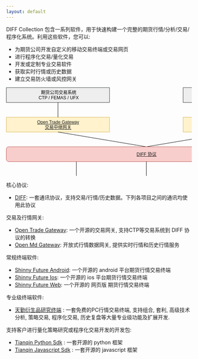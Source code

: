 ```yaml
---
layout: default
---
```


DIFF Collection 包含一系列软件，用于快速构建一个完整的期货行情/分析/交易/程序化系统。利用这些软件，您可以:

- 为期货公司开发自定义的移动交易终端或交易网页
- 进行程序化交易/量化交易
- 开发或定制专业交易软件
- 获取实时行情或历史数据
- 建立交易防火墙或风控网关

<svg xmlns="http://www.w3.org/2000/svg" xmlns:xlink="http://www.w3.org/1999/xlink" width="761px" height="361px" version="1.1"><defs/><g transform="translate(0.5,0.5)"><path d="M 190 240 L 190 200" fill="none" stroke="#000000" stroke-miterlimit="10" pointer-events="none"/><a xlink:href="https://github.com/shinnytech/shinny-futures-android"><rect x="130" y="240" width="120" height="40" fill="#dae8fc" stroke="#6c8ebf"/><g transform="translate(131.5,246.5)"><switch><foreignObject style="overflow:visible;" pointer-events="all" width="116" height="26" requiredFeatures="http://www.w3.org/TR/SVG11/feature#Extensibility"><div xmlns="http://www.w3.org/1999/xhtml" style="display: inline-block; font-size: 12px; font-family: Helvetica; color: rgb(0, 0, 0); line-height: 1.2; vertical-align: top; width: 116px; white-space: normal; word-wrap: normal; text-align: center;"><div xmlns="http://www.w3.org/1999/xhtml" style="display:inline-block;text-align:inherit;text-decoration:inherit;"><a href="https://github.com/shinnytech/shinny-futures-android">Shinny Futures Android</a></div></div></foreignObject><text x="58" y="19" fill="#000000" text-anchor="middle" font-size="12px" font-family="Helvetica">[Not supported by viewer]</text></switch></g></a><path d="M 620 80 L 620 40" fill="none" stroke="#000000" stroke-miterlimit="10"/><a xlink:href="https://github.com/shinnytech/open-md-gateway"><rect x="480" y="80" width="280" height="40" fill="#fff2cc" stroke="#d6b656"/><g transform="translate(570.5,86.5)"><switch><foreignObject style="overflow:visible;" pointer-events="all" width="99" height="26" requiredFeatures="http://www.w3.org/TR/SVG11/feature#Extensibility"><div xmlns="http://www.w3.org/1999/xhtml" style="display: inline-block; font-size: 12px; font-family: Helvetica; color: rgb(0, 0, 0); line-height: 1.2; vertical-align: top; width: 100px; white-space: nowrap; word-wrap: normal; text-align: center;"><div xmlns="http://www.w3.org/1999/xhtml" style="display:inline-block;text-align:inherit;text-decoration:inherit;"><div><a href="https://github.com/shinnytech/open-md-gateway">Open Md Gateway</a></div><div><a href="https://github.com/shinnytech/open-md-gateway">行情网关</a></div></div></div></foreignObject><text x="50" y="19" fill="#000000" text-anchor="middle" font-size="12px" font-family="Helvetica">[Not supported by viewer]</text></switch></g></a><a xlink:href="https://github.com/shinnytech/open-trade-gateway"><rect x="0" y="80" width="280" height="40" fill="#fff2cc" stroke="#d6b656"/><g transform="translate(82.5,86.5)"><switch><foreignObject style="overflow:visible;" pointer-events="all" width="114" height="26" requiredFeatures="http://www.w3.org/TR/SVG11/feature#Extensibility"><div xmlns="http://www.w3.org/1999/xhtml" style="display: inline-block; font-size: 12px; font-family: Helvetica; color: rgb(0, 0, 0); line-height: 1.2; vertical-align: top; width: 116px; white-space: nowrap; word-wrap: normal; text-align: center;"><div xmlns="http://www.w3.org/1999/xhtml" style="display:inline-block;text-align:inherit;text-decoration:inherit;"><a href="https://github.com/shinnytech/open-trade-gateway">Open Trade Gateway<br />交易中继网关</a><br /></div></div></foreignObject><text x="57" y="19" fill="#000000" text-anchor="middle" font-size="12px" font-family="Helvetica">[Not supported by viewer]</text></switch></g></a><rect x="0" y="0" width="280" height="40" fill="#eeeeee" stroke="#36393d"/><g transform="translate(87.5,6.5)"><switch><foreignObject style="overflow:visible;" pointer-events="all" width="104" height="26" requiredFeatures="http://www.w3.org/TR/SVG11/feature#Extensibility"><div xmlns="http://www.w3.org/1999/xhtml" style="display: inline-block; font-size: 12px; font-family: Helvetica; color: rgb(0, 0, 0); line-height: 1.2; vertical-align: top; width: 105px; white-space: nowrap; word-wrap: normal; text-align: center;"><div xmlns="http://www.w3.org/1999/xhtml" style="display:inline-block;text-align:inherit;text-decoration:inherit;">期货公司交易系统<br />CTP / FEMAS / UFX<br /></div></div></foreignObject><text x="52" y="19" fill="#000000" text-anchor="middle" font-size="12px" font-family="Helvetica">期货公司交易系统&lt;br&gt;CTP / FEMAS / UFX&lt;br&gt;</text></switch></g><rect x="480" y="0" width="280" height="40" fill="#eeeeee" stroke="#36393d"/><g transform="translate(577.5,13.5)"><switch><foreignObject style="overflow:visible;" pointer-events="all" width="84" height="12" requiredFeatures="http://www.w3.org/TR/SVG11/feature#Extensibility"><div xmlns="http://www.w3.org/1999/xhtml" style="display: inline-block; font-size: 12px; font-family: Helvetica; color: rgb(0, 0, 0); line-height: 1.2; vertical-align: top; width: 85px; white-space: nowrap; word-wrap: normal; text-align: center;"><div xmlns="http://www.w3.org/1999/xhtml" style="display:inline-block;text-align:inherit;text-decoration:inherit;">交易所行情系统<br /></div></div></foreignObject><text x="42" y="12" fill="#000000" text-anchor="middle" font-size="12px" font-family="Helvetica">交易所行情系统&lt;br&gt;</text></switch></g><path d="M 140 80 L 140 40" fill="none" stroke="#000000" stroke-miterlimit="10"/><path d="M 380 160 L 140 120" fill="none" stroke="#000000" stroke-miterlimit="10"/><path d="M 380 160 L 620 120" fill="none" stroke="#000000" stroke-miterlimit="10"/><a xlink:href="https://github.com/shinnytech/diff"><rect x="0" y="160" width="760" height="40" rx="6" ry="6" fill="#f8cecc" stroke="#b85450"/><g transform="translate(353.5,173.5)"><switch><foreignObject style="overflow:visible;" pointer-events="all" width="53" height="12" requiredFeatures="http://www.w3.org/TR/SVG11/feature#Extensibility"><div xmlns="http://www.w3.org/1999/xhtml" style="display: inline-block; font-size: 12px; font-family: Helvetica; color: rgb(0, 0, 0); line-height: 1.2; vertical-align: top; width: 54px; white-space: nowrap; word-wrap: normal; text-align: center;"><div xmlns="http://www.w3.org/1999/xhtml" style="display:inline-block;text-align:inherit;text-decoration:inherit;"><a href="https://github.com/shinnytech/diff">DIFF 协议</a></div></div></foreignObject><text x="27" y="12" fill="#000000" text-anchor="middle" font-size="12px" font-family="Helvetica">[Not supported by viewer]</text></switch></g></a><a xlink:href="https://github.com/shinnytech/shinny-futures-ios"><rect x="130" y="280" width="120" height="40" fill="#dae8fc" stroke="#6c8ebf"/><g transform="translate(147.5,286.5)"><switch><foreignObject style="overflow:visible;" pointer-events="all" width="85" height="26" requiredFeatures="http://www.w3.org/TR/SVG11/feature#Extensibility"><div xmlns="http://www.w3.org/1999/xhtml" style="display: inline-block; font-size: 12px; font-family: Helvetica; color: rgb(0, 0, 0); line-height: 1.2; vertical-align: top; width: 86px; white-space: nowrap; word-wrap: normal; text-align: center;"><div xmlns="http://www.w3.org/1999/xhtml" style="display:inline-block;text-align:inherit;text-decoration:inherit;"><a href="https://github.com/shinnytech/shinny-futures-ios">Shinny Futures <br />IOS</a><br /></div></div></foreignObject><text x="43" y="19" fill="#000000" text-anchor="middle" font-size="12px" font-family="Helvetica">[Not supported by viewer]</text></switch></g></a><a xlink:href="https://github.com/shinnytech/shinny-futures-web"><rect x="130" y="320" width="120" height="40" fill="#dae8fc" stroke="#6c8ebf"/><g transform="translate(147.5,326.5)"><switch><foreignObject style="overflow:visible;" pointer-events="all" width="85" height="26" requiredFeatures="http://www.w3.org/TR/SVG11/feature#Extensibility"><div xmlns="http://www.w3.org/1999/xhtml" style="display: inline-block; font-size: 12px; font-family: Helvetica; color: rgb(0, 0, 0); line-height: 1.2; vertical-align: top; width: 86px; white-space: nowrap; word-wrap: normal; text-align: center;"><div xmlns="http://www.w3.org/1999/xhtml" style="display:inline-block;text-align:inherit;text-decoration:inherit;"><a href="https://github.com/shinnytech/shinny-futures-web">Shinny Futures <br />Web</a><br /></div></div></foreignObject><text x="43" y="19" fill="#000000" text-anchor="middle" font-size="12px" font-family="Helvetica">[Not supported by viewer]</text></switch></g></a><rect x="510" y="280" width="120" height="40" fill="#dae8fc" stroke="#6c8ebf"/><g transform="translate(542.5,286.5)"><switch><foreignObject style="overflow:visible;" pointer-events="all" width="55" height="26" requiredFeatures="http://www.w3.org/TR/SVG11/feature#Extensibility"><div xmlns="http://www.w3.org/1999/xhtml" style="display: inline-block; font-size: 12px; font-family: Helvetica; color: rgb(0, 0, 0); line-height: 1.2; vertical-align: top; width: 56px; white-space: nowrap; word-wrap: normal; text-align: center;"><div xmlns="http://www.w3.org/1999/xhtml" style="display:inline-block;text-align:inherit;text-decoration:inherit;">Javascript<br />SDK<br /></div></div></foreignObject><text x="28" y="19" fill="#000000" text-anchor="middle" font-size="12px" font-family="Helvetica">Javascript&lt;br&gt;SDK&lt;br&gt;</text></switch></g><path d="M 570 240 L 570 200" fill="none" stroke="#000000" stroke-miterlimit="10"/><a xlink:href="https://github.com/tianqin18/tqsdk-python"><rect x="510" y="240" width="120" height="40" fill="#dae8fc" stroke="#6c8ebf"/><g transform="translate(551.5,246.5)"><switch><foreignObject style="overflow:visible;" pointer-events="all" width="37" height="26" requiredFeatures="http://www.w3.org/TR/SVG11/feature#Extensibility"><div xmlns="http://www.w3.org/1999/xhtml" style="display: inline-block; font-size: 12px; font-family: Helvetica; color: rgb(0, 0, 0); line-height: 1.2; vertical-align: top; width: 38px; white-space: nowrap; word-wrap: normal; text-align: center;"><div xmlns="http://www.w3.org/1999/xhtml" style="display:inline-block;text-align:inherit;text-decoration:inherit;"><a href="https://github.com/tianqin18/tqsdk-python">Python<br />SDK</a><br /></div></div></foreignObject><text x="19" y="19" fill="#000000" text-anchor="middle" font-size="12px" font-family="Helvetica">[Not supported by viewer]</text></switch></g></a><path d="M 380 240 L 380 200" fill="none" stroke="#000000" stroke-miterlimit="10"/><a xlink:href="http://www.tq18.cn"><rect x="320" y="240" width="120" height="40" fill="#dae8fc" stroke="#6c8ebf"/><g transform="translate(355.5,253.5)"><switch><foreignObject style="overflow:visible;" pointer-events="all" width="48" height="12" requiredFeatures="http://www.w3.org/TR/SVG11/feature#Extensibility"><div xmlns="http://www.w3.org/1999/xhtml" style="display: inline-block; font-size: 12px; font-family: Helvetica; color: rgb(0, 0, 0); line-height: 1.2; vertical-align: top; width: 49px; white-space: nowrap; word-wrap: normal; text-align: center;"><div xmlns="http://www.w3.org/1999/xhtml" style="display:inline-block;text-align:inherit;text-decoration:inherit;"><a href="http://www.tq18.cn">天勤终端</a></div></div></foreignObject><text x="24" y="12" fill="#000000" text-anchor="middle" font-size="12px" font-family="Helvetica">[Not supported by viewer]</text></switch></g></a></g></svg>

核心协议:
  
- [DIFF](https://github.com/shinnytech/diff): 一套通讯协议，支持交易/行情/历史数据。下列各项目之间的通讯均使用此协议


交易及行情网关:

- [Open Trade Gateway](https://github.com/shinnytech/open-trade-gateway): 一个开源的交易网关, 支持CTP等交易系统到 DIFF 协议的转换
- [Open Md Gateway](https://github.com/shinnytech/open-md-gateway): 开放式行情数据网关, 提供实时行情和历史行情服务


常规终端软件:

- [Shinny Future Android](https://github.com/shinnytech/shinny-futures-android): 一个开源的 android 平台期货行情交易终端
- [Shinny Future Ios](https://github.com/shinnytech/shinny-futures-ios): 一个开源的 ios 平台期货行情交易终端
- [Shinny Future Web](https://github.com/shinnytech/shinny-futures-web): 一个开源的 网页版 期货行情交易终端


专业级终端软件:
  
- [天勤衍生品研究终端](http://www.tq18.cn) : 一套免费的PC行情交易终端, 支持组合, 套利, 高级技术分析, 策略交易, 程序化交易, 历史复盘等大量专业级功能及扩展开发.


支持客户进行量化策略研究或程序化交易开发的开发包:

- [Tianqin Python Sdk](https://github.com/tianqin18/tqsdk-python) : 一套开源的 python 框架
- [Tianqin Javascript Sdk](https://github.com/tianqin18/tqsdk-js) : 一套开源的 javascript 框架
  
